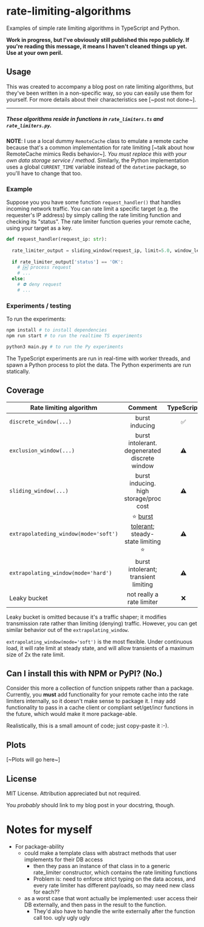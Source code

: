 # rate-limiting-algorithms

Examples of simple rate limiting algorithms in TypeScript and Python.

**Work in progress, but I've obviously still published this repo publicly. If you're reading this message, it means I haven't cleaned things up yet. Use at your own peril.**

## Usage

This was created to accompany a blog post on rate limiting algorithms, but they've been written in a non-specific way, so you can easily use them for yourself. For more details about their characteristics see [~post not done~].

---

##### These algorithms reside in functions in `rate_limiters.ts` and `rate_limiters.py`.

**NOTE**: I use a local dummy `RemoteCache` class to emulate a remote cache because that's a common implementation for rate limiting [~talk about how RemoteCache mimics Redis behavior~]. _You must replace this with your own data storage service / method_. Similarly, the Python implementation uses a global `CURRENT_TIME` variable instead of the `datetime` package, so you'll have to change that too.

### Example

Suppose you  you have some function `request_handler()` that handles incoming network traffic. You can rate limit a specific target (e.g. the requester's IP address) by simply calling the rate limiting function and checking its "status". The rate limiter function queries your remote cache, using your target as a key.

```python
def request_handler(request_ip: str):
  
  rate_limiter_output = sliding_window(request_ip, limit=5.0, window_length_ms=1000.0)
  
  if rate_limiter_output['status'] == 'OK':
    # 🆗 process request
    # ...
  else:
    # ⛔️ deny request
    # ...
```

### Experiments / testing

To run the experiments:

```bash
npm install # to install dependencies
npm run start # to run the realtime TS experiments
```

```bash
python3 main.py # to run the Py experiments
```

The TypeScript experiments are run in real-time with worker threads, and spawn a Python process to plot the data. The Python experiments are run statically.

## Coverage

| Rate limiting algorithm             | Comment | TypeScript | Python |
| ----------------------------------- | :--------: | :----: | :---------------------------------: |
| `discrete_window(...)` |     burst inducing     |   ✅   | ✅ |
| `exclusion_window(...)` |     burst intolerant. degenerated discrete window     |   ⚠️   | ✅ |
| `sliding_window(...)` |     burst inducing. high storage/proc cost     |   ⚠️   | ✅ |
| `extrapolateding_window(mode='soft')` |     ⭐️ <u>burst tolerant</u>; steady-state limiting ⭐️     |   ⚠️   | ✅ |
| `extrapolating_window(mode='hard')` |     burst intolerant; transient limiting      |     ⚠️      |   ✅    |
| Leaky bucket                               |           not really a rate limiter           |     ❌      |   ❌    |

Leaky bucket is omitted because it's a traffic shaper; it modifies transmission rate rather than limiting (denying) traffic. However, you can get similar behavior out of the `extrapolating_window`.

 `extrapolating_window(mode='soft')` is the most flexible. Under continuous load, it will rate limit at steady state, and will allow transients of a maximum size of 2x the rate limit.

## Can I install this with NPM or PyPI? (No.)

Consider this more a collection of function snippets rather than a package. Currently, you **must** add functionality for your remote cache into the rate limiters internally, so it doesn't make sense to package it. I may add functionality to pass in a cache client or compliant set/get/incr functions in the future, which would make it more package-able.

Realistically, this is a small amount of code; just copy-paste it :-).

## Plots

[~Plots will go here~]

## License

MIT License. Attribution appreciated but not required.

You *probably* should link to my blog post in your docstring, though.

# Notes for myself

- For package-ability
  - could make a template class with abstract methods that user implements for their DB access
    - then they pass an instance of that class in to a generic rate_limiter constructor, which contains the rate limiting functions 
    - Problem is: need to enforce strict typing on the data access, and every rate limiter has different payloads, so may need new class for each??
  - as a worst case that wont actually be implemented: user access their DB externally, and then pass in the result to the function.
    - They'd also have to handle the write externally after the function call too. ugly ugly ugly

